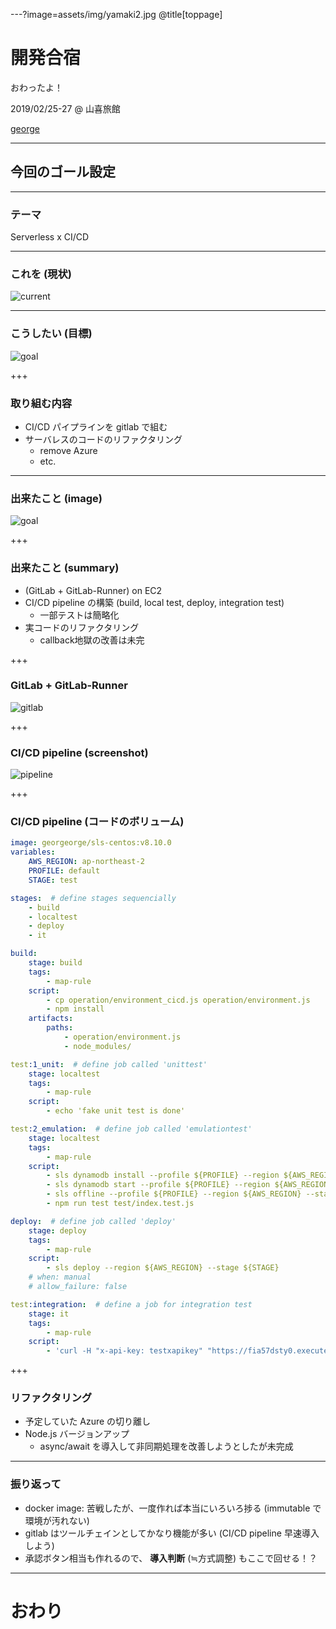 ---?image=assets/img/yamaki2.jpg
@title[toppage]

# 開発合宿
おわったよ！

2019/02/25-27 @ 山喜旅館

[george](https://github.com/take4mats/201902techcamp)

---

## 今回のゴール設定

---

### テーマ
Serverless x CI/CD

---

### これを (現状)

![current](assets/img/sls_arch_current.jpg)

---

### こうしたい (目標)

![goal](assets/img/sls_arch_goal.jpg)

+++

### 取り組む内容
- CI/CD パイプラインを gitlab で組む
- サーバレスのコードのリファクタリング
  - remove Azure
  - etc.

---

### 出来たこと (image)

![goal](assets/img/sls_arch_result.jpg)

+++

### 出来たこと (summary)
- (GitLab + GitLab-Runner) on EC2
- CI/CD pipeline の構築 (build, local test, deploy, integration test)
  - 一部テストは簡略化
- 実コードのリファクタリング
  - callback地獄の改善は未完

+++

### GitLab + GitLab-Runner
![gitlab](assets/img/gitlab.jpg)


+++

### CI/CD pipeline (screenshot)
![pipeline](assets/img/pipeline.png)

+++

### CI/CD pipeline (コードのボリューム)
```yaml
image: georgeorge/sls-centos:v8.10.0
variables:
    AWS_REGION: ap-northeast-2
    PROFILE: default
    STAGE: test

stages:  # define stages sequencially
    - build
    - localtest
    - deploy
    - it

build:
    stage: build
    tags:
        - map-rule
    script:
        - cp operation/environment_cicd.js operation/environment.js
        - npm install
    artifacts:
        paths:
            - operation/environment.js
            - node_modules/

test:1_unit:  # define job called 'unittest'
    stage: localtest
    tags:
        - map-rule
    script:
        - echo 'fake unit test is done'

test:2_emulation:  # define job called 'emulationtest'
    stage: localtest
    tags:
        - map-rule
    script:
        - sls dynamodb install --profile ${PROFILE} --region ${AWS_REGION} --stage ${STAGE}
        - sls dynamodb start --profile ${PROFILE} --region ${AWS_REGION} --stage ${STAGE}
        - sls offline --profile ${PROFILE} --region ${AWS_REGION} --stage ${STAGE} &
        - npm run test test/index.test.js

deploy:  # define job called 'deploy'
    stage: deploy
    tags:
        - map-rule
    script:
        - sls deploy --region ${AWS_REGION} --stage ${STAGE}
    # when: manual
    # allow_failure: false

test:integration:  # define a job for integration test
    stage: it
    tags:
        - map-rule
    script:
        - 'curl -H "x-api-key: testxapikey" "https://fia57dsty0.execute-api.ap-northeast-2.amazonaws.com/test/?code=testcode&ipv6Prefix=2400:4050::&ipv6PrefixLength=56"'
```

+++

### リファクタリング
- 予定していた Azure の切り離し
- Node.js バージョンアップ
  - async/await を導入して非同期処理を改善しようとしたが未完成

---

### 振り返って
- docker image: 苦戦したが、一度作れば本当にいろいろ捗る (immutable で環境が汚れない)
- gitlab はツールチェインとしてかなり機能が多い (CI/CD pipeline 早速導入しよう)
- 承認ボタン相当も作れるので、 **導入判断** (≒方式調整) もここで回せる！？

---

# おわり